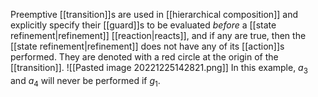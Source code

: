Preemptive [[transition]]s are used in [[hierarchical composition]] and explicitly specify their [[guard]]s to be evaluated *before* a [[state refinement|refinement]] [[reaction|reacts]], and if any are true, then the [[state refinement|refinement]] does not have any of its [[action]]s performed. They are denoted with a red circle at the origin of the [[transition]].
![[Pasted image 20221225142821.png]]
In this example, $a_3$ and $a_4$ will never be performed if $g_1$.